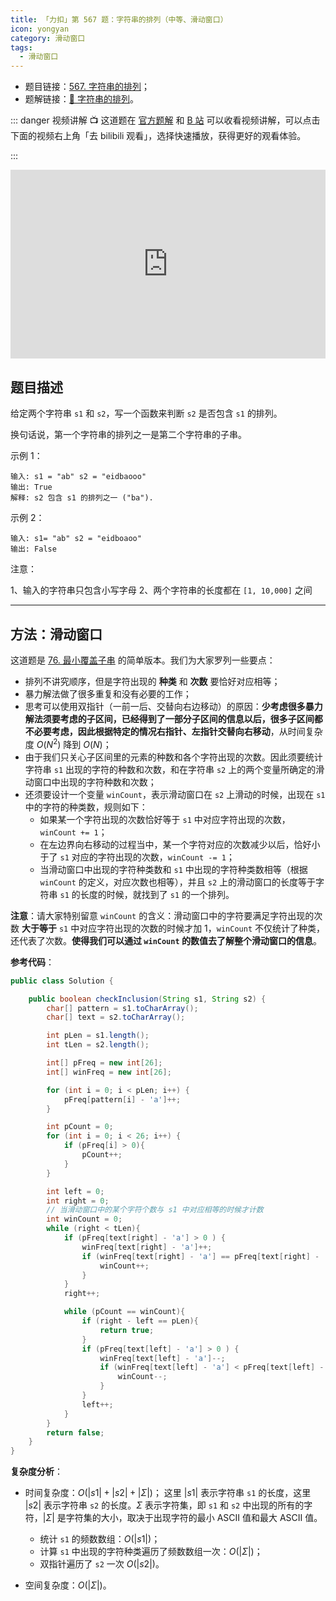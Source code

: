 ```yaml
---
title: 「力扣」第 567 题：字符串的排列（中等、滑动窗口）
icon: yongyan
category: 滑动窗口
tags:
  - 滑动窗口
---
```


- 题目链接：[567. 字符串的排列](https://leetcode-cn.com/problems/permutation-in-string/)；
- 题解链接：[🎦 字符串的排列](https://leetcode-cn.com/problems/permutation-in-string/solution/zi-fu-chuan-de-pai-lie-by-leetcode-q6tp/)。

::: danger 视频讲解
:tv: 这道题在 [官方题解](https://leetcode-cn.com/problems/permutation-in-string/solution/zi-fu-chuan-de-pai-lie-by-leetcode-q6tp/) 和 [B 站](https://www.bilibili.com/video/BV175411E761) 可以收看视频讲解，可以点击下面的视频右上角「去 bilibili 观看」，选择快速播放，获得更好的观看体验。

:::

<div style="position: relative; padding: 30% 45%;">
<iframe style="position: absolute; width: 100%; height: 100%; left: 0; top: 0;" src="https://player.bilibili.com/player.html?aid=459228109&bvid=BV175411E761&cid=299177331&page=1" frameborder="no" scrolling="no"></iframe>
</div>

## 题目描述

给定两个字符串 `s1` 和 `s2`，写一个函数来判断 `s2` 是否包含 `s1` 的排列。

换句话说，第一个字符串的排列之一是第二个字符串的子串。

示例 1：

```
输入: s1 = "ab" s2 = "eidbaooo"
输出: True
解释: s2 包含 s1 的排列之一 ("ba").
```

示例 2：

```
输入: s1= "ab" s2 = "eidboaoo"
输出: False
```

注意：

1、输入的字符串只包含小写字母
2、两个字符串的长度都在 `[1, 10,000]` 之间

---

## 方法：滑动窗口

这道题是 [76. 最小覆盖子串](/problems/minimum-window-substring/) 的简单版本。我们为大家罗列一些要点：

- 排列不讲究顺序，但是字符出现的 **种类** 和 **次数** 要恰好对应相等；
- 暴力解法做了很多重复和没有必要的工作；
- 思考可以使用双指针（一前一后、交替向右边移动）的原因：**少考虑很多暴力解法须要考虑的子区间，已经得到了一部分子区间的信息以后，很多子区间都不必要考虑，因此根据特定的情况右指针、左指针交替向右移动**，从时间复杂度 $O(N^2)$ 降到 $O(N)$；
- 由于我们只关心子区间里的元素的种数和各个字符出现的次数。因此须要统计字符串 `s1` 出现的字符的种数和次数，和在字符串 `s2` 上的两个变量所确定的滑动窗口中出现的字符种数和次数；
- 还须要设计一个变量 `winCount`，表示滑动窗口在 `s2` 上滑动的时候，出现在 `s1` 中的字符的种类数，规则如下：
  - 如果某一个字符出现的次数恰好等于 `s1` 中对应字符出现的次数，`winCount += 1`；
  - 在左边界向右移动的过程当中，某一个字符对应的次数减少以后，恰好小于了 `s1` 对应的字符出现的次数，`winCount -= 1`；
  - 当滑动窗口中出现的字符种类数和 `s1` 中出现的字符种类数相等（根据 `winCount` 的定义，对应次数也相等），并且 `s2` 上的滑动窗口的长度等于字符串 `s1` 的长度的时候，就找到了 `s1` 的一个排列。

**注意**：请大家特别留意 `winCount` 的含义：滑动窗口中的字符要满足字符出现的次数 **大于等于** `s1` 中对应字符出现的次数的时候才加 $1$，`winCount` 不仅统计了种类，还代表了次数。**使得我们可以通过 `winCount` 的数值去了解整个滑动窗口的信息**。

**参考代码**：

```java
public class Solution {

    public boolean checkInclusion(String s1, String s2) {
        char[] pattern = s1.toCharArray();
        char[] text = s2.toCharArray();

        int pLen = s1.length();
        int tLen = s2.length();

        int[] pFreq = new int[26];
        int[] winFreq = new int[26];

        for (int i = 0; i < pLen; i++) {
            pFreq[pattern[i] - 'a']++;
        }

        int pCount = 0;
        for (int i = 0; i < 26; i++) {
            if (pFreq[i] > 0){
                pCount++;
            }
        }

        int left = 0;
        int right = 0;
        // 当滑动窗口中的某个字符个数与 s1 中对应相等的时候才计数
        int winCount = 0;
        while (right < tLen){
            if (pFreq[text[right] - 'a'] > 0 ) {
                winFreq[text[right] - 'a']++;
                if (winFreq[text[right] - 'a'] == pFreq[text[right] - 'a']){
                    winCount++;
                }
            }
            right++;

            while (pCount == winCount){
                if (right - left == pLen){
                    return true;
                }
                if (pFreq[text[left] - 'a'] > 0 ) {
                    winFreq[text[left] - 'a']--;
                    if (winFreq[text[left] - 'a'] < pFreq[text[left] - 'a']){
                        winCount--;
                    }
                }
                left++;
            }
        }
        return false;
    }
}
```

**复杂度分析**：

- 时间复杂度：$O(|s1| + |s2| + |\Sigma|)$；
  这里 $|s1|$ 表示字符串 `s1` 的长度，这里 $|s2|$ 表示字符串 `s2` 的长度。$\Sigma$ 表示字符集，即 `s1` 和 `s2` 中出现的所有的字符，$|\Sigma|$ 是字符集的大小，取决于出现字符的最小 ASCII 值和最大 ASCII 值。

  - 统计 `s1` 的频数数组：$O(|s1|)$；
  - 计算 `s1` 中出现的字符种类遍历了频数数组一次：$O(|\Sigma|)$；
  - 双指针遍历了 `s2` 一次 $O(|s2|)$。

- 空间复杂度：$O(|\Sigma|)$。
